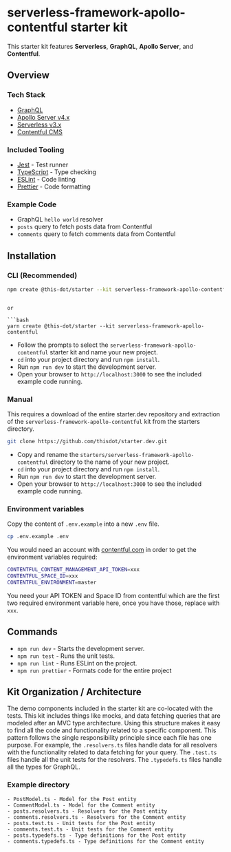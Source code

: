 # serverless-framework-apollo-contentful starter kit

This starter kit features **Serverless**, **GraphQL**, **Apollo Server**, and **Contentful**.

## Overview

### Tech Stack

- [GraphQL](https://graphql.org/)
- [Apollo Server v4.x](https://www.apollographql.com/docs/apollo-server/)
- [Serverless v3.x](https://serverless.com/)
- [Contentful CMS](https://www.contentful.com/)

### Included Tooling

- [Jest](https://jestjs.io/) - Test runner
- [TypeScript](https://www.typescriptlang.org/) - Type checking
- [ESLint](https://eslint.org/) - Code linting
- [Prettier](https://prettier.io/) - Code formatting

### Example Code

- GraphQL `hello world` resolver
- `posts` query to fetch posts data from Contentful
- `comments` query to fetch comments data from Contentful

## Installation

### CLI (Recommended)

```bash
npm create @this-dot/starter --kit serverless-framework-apollo-contentful
```

````

or

```bash
yarn create @this-dot/starter --kit serverless-framework-apollo-contentful
````

- Follow the prompts to select the `serverless-framework-apollo-contentful` starter kit and name your new project.
- `cd` into your project directory and run `npm install`.
- Run `npm run dev` to start the development server.
- Open your browser to `http://localhost:3000` to see the included example code running.

### Manual

This requires a download of the entire starter.dev repository and extraction of the `serverless-framework-apollo-contentful` kit from the starters directory.

```bash
git clone https://github.com/thisdot/starter.dev.git
```

- Copy and rename the `starters/serverless-framework-apollo-contentful` directory to the name of your new project.
- `cd` into your project directory and run `npm install`.
- Run `npm run dev` to start the development server.
- Open your browser to `http://localhost:3000` to see the included example code running.

### Environment variables

Copy the content of `.env.example` into a new `.env` file.

```bash
cp .env.example .env
```

You would need an account with [contentful.com](http://contentful.com) in order to get the environment variables required:

```bash
CONTENTFUL_CONTENT_MANAGEMENT_API_TOKEN=xxx
CONTENTFUL_SPACE_ID=xxx
CONTENTFUL_ENVIRONMENT=master
```

You need your API TOKEN and Space ID from contentful which are the first two required environment variable here, once you have those, replace with `xxx`.

## Commands

- `npm run dev` - Starts the development server.
- `npm run test` - Runs the unit tests.
- `npm run lint` - Runs ESLint on the project.
- `npm run prettier` - Formats code for the entire project

## Kit Organization / Architecture

The demo components included in the starter kit are co-located with the tests. This kit includes things like mocks, and data fetching queries that are modeled after an MVC type architecture. Using this structure makes it easy to find all the code and functionality related to a specific component. This pattern follows the single responsibility principle since each file has one purpose. For example, the `.resolvers.ts` files handle data for all resolvers with the functionality related to data fetching for your query. The `.test.ts` files handle all the unit tests for the resolvers. The `.typedefs.ts` files handle all the types for GraphQL.

### Example directory

```
- PostModel.ts - Model for the Post entity
- CommentModel.ts - Model for the Comment entity
- posts.resolvers.ts - Resolvers for the Post entity
- comments.resolvers.ts - Resolvers for the Comment entity
- posts.test.ts - Unit tests for the Post entity
- comments.test.ts - Unit tests for the Comment entity
- posts.typedefs.ts - Type definitions for the Post entity
- comments.typedefs.ts - Type definitions for the Comment entity
```
